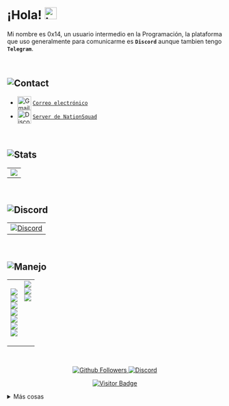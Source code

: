 # ¡Hola! <img src="https://user-images.githubusercontent.com/1303154/88677602-1635ba80-d120-11ea-84d8-d263ba5fc3c0.gif" width="28px" alt="hi">

Mi nombre es 0x14, un usuario intermedio en la Programación, la plataforma que uso generalmente para comunicarme es **`Discord`** aunque tambien tengo **`Telegram`**.

<br />

## ![Contact](https://img.shields.io/badge/-Contáctame-000?style=for-the-badge&labelColor=black&logo=github&logoColor=61DBF)

   - <img src="https://simpleicons.org/icons/gmail.svg" alt="Gmail" width="32" align="center">  [`Correo electrónico`](mailto:0x14sec@gmail.com)
   - <img src="https://simpleicons.org/icons/discord.svg" alt="Discord" width="32" align="center">  [`Server de NationSquad`](https://discord.gg/vFwbwTd8gk)

<br />

## ![Stats](https://img.shields.io/badge/-Stats-000?style=for-the-badge&labelColor=black&logo=github&logoColor=61DBF)

<table>
  <tr>
     <td align="center" style="padding=0;">
        <img align="center" style="padding=0;" src="https://github-readme-stats.vercel.app/api/top-langs/?username=0x14ces&layout=compact&theme=onedark&langs_count=4">
     </td>
  </tr>
</table>

<br />

## ![Discord](https://img.shields.io/badge/-Discord-000?style=for-the-badge&labelColor=black&logo=discord&logoColor=61DBF)

<table>
   <tr>
      <td align="center" style="padding=0;">
         <a href="https://discord.gg/vFwbwTd8gk"><img src="https://discord.com/api/guilds/790723230801199104/embed.png?style=banner3" alt="Discord" /></a>
      </td>
   </tr>
</table>

<br />

## ![Manejo](https://img.shields.io/badge/-Lo%20que%20manejo-000?style=for-the-badge&labelColor=black&logo=c&logoColor=61DBF)

<table>
   <tr>
      <td style="padding=0;width=50%;">
      <a href="https://vscodium.com/"><img src="https://img.shields.io/badge/-VSCodium-2769c4?style=for-the-badge&labelColor=black&logo=visual-studio&logoColor=61DBF"></a>
      <br/>
      <a href="https://nodejs.org/"><img src="https://img.shields.io/badge/-Node.JS-22733b?style=for-the-badge&labelColor=black&logo=node.js&logoColor=61DBF"></a>
      <br />
      <a href="https://reactjs.org/"><img src="https://img.shields.io/badge/-React-61DBFB?style=for-the-badge&labelColor=black&logo=react&logoColor=61DBF"></a>
      <br />
      <a href="https://www.python.org/"><img src="https://img.shields.io/badge/-Python-245f7d?style=for-the-badge&labelColor=black&logo=python&logoColor=61DBF"></a>
      <br />
      <a href="https://html5.org/"><img src="https://img.shields.io/badge/-HTML5-cc770e?style=for-the-badge&labelColor=black&logo=html5&logoColor=61DBF"></a>
      <br />
      <a href="http://css3.com/"><img src="https://img.shields.io/badge/-CSS3-2965f1?style=for-the-badge&labelColor=black&logo=css3&logoColor=61DBF"></a>
      <br />
      <a href="https://developer.mozilla.org/es/docs/Web/JavaScript"><img src="https://img.shields.io/badge/-Javascript-ffff00?style=for-the-badge&labelColor=black&logo=javascript&logoColor=61DBF"></a>
      </td>
      <td style="padding=0;width=50%;pading-bottom=10px;">
      <a href="https://www.mongodb.com"><img src="https://img.shields.io/badge/-MongoDB-27c446?style=for-the-badge&labelColor=black&logo=mongodb&logoColor=61DBF"></a>
      <br />
      <a href="https://www.sqlite.org/"><img src="https://img.shields.io/badge/-Sqlite-747574?style=for-the-badge&labelColor=black&logo=sqlite&logoColor=61DBF"></a>
      <br />
      <a href="https://www.mysql.com/"><img src="https://img.shields.io/badge/-MySql-2c9494?style=for-the-badge&labelColor=black&logo=mysql&logoColor=61DBF"></a>
      <br /><br /><br /><br /><br /><br />
      </td>
   </tr>
</table>

<br />

<p align="center">
  <a href="https://github.com/0x14ces">
    <img alt="Github Followers" src="https://img.shields.io/github/followers/0x14ces?logo=github&style=for-the-badge" />
  </a>
  <a href="https://discord.gg/vFwbwTd8gk">
    <img alt="Discord" src="https://img.shields.io/discord/790723230801199104?logo=Discord&style=for-the-badge" />
  </a>   
   <p align="center">
    <a href="https://github.com/0x14ces">
    <img alt="Visitor Badge" src="https://visitor-badge.laobi.icu/badge?page_id=0x14ces.0x14ces" />
  </a>
   </p>
</p>

<details>
<summary>
Más cosas
</summary>

<br />

## ![GStats](https://img.shields.io/badge/-Github%20Stats-000?style=for-the-badge&labelColor=black&logo=github&logoColor=61DBF)

<table>
  <tr>
    <td align="center" style="padding=0;">
      <img align="center" style="padding=0;" src="https://github-readme-stats.vercel.app/api/?username=0x14ces&show_icons=true&title_color=4F8CC9&text_color=9f9f9f&theme=react&hide_border=true&hide_title=true&count_private=true" />
    </td>
  </tr>
</table>

<br />

## ![Social](https://img.shields.io/badge/-Social-000?style=for-the-badge&labelColor=black&logo=youtube&logoColor=61DBF)

[![Twitter Badge](https://img.shields.io/badge/-@_0x14_-1ca0f1?style=flat&labelColor=1ca0f1&logo=twitter&logoColor=white&link=https://twitter.com/_0x14)](https://twitter.com/_0x14) [![Youtube Badge](https://img.shields.io/badge/-0x14-e74c3c?style=flat&labelColor=e74c3c&logo=youtube&logoColor=white)](https://youtube.com/coderone) [![Telegram Badge](https://img.shields.io/badge/-@ces0x14-27A7E5?style=flat&labelColor=27A7E5&logo=telegram&logoColor=white)](https://t.me/ces0x14) [![Mail Badge](https://img.shields.io/badge/-@0x14ces-e84393?style=flat&labelColor=e84393&logo=instagram&logoColor=white)](https://instagram.com/0x14ces) [![Mail Badge](https://img.shields.io/badge/-0x14sec-c0392b?style=flat&labelColor=c0392b&logo=gmail&logoColor=white)](mailto:0x14sec@gmail.com) [![Glitch Badge](https://img.shields.io/badge/-0x14-FF7698?style=flat&labelColor=FF7698&logo=glitch&logoColor=white)](https://glitch.com/@0x14) ![Discord Badge](https://img.shields.io/badge/-0x14%236898-7289DA?style=flat&labelColor=7289DA&logo=discord&logoColor=white)

</details>
